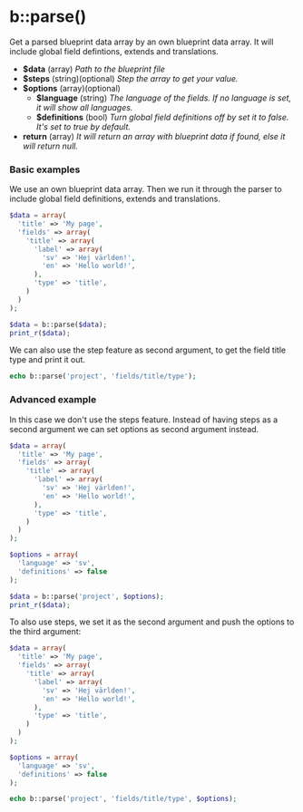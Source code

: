 # b::parse()

Get a parsed blueprint data array by an own blueprint data array. It will include global field defintions, extends and translations.

- **$data** (array)
  *Path to the blueprint file*
- **$steps** (string)(optional)
  *Step the array to get your value.*
- **$options** (array)(optional)
  - **$language** (string)
    *The language of the fields. If no language is set, it will show all languages.*
  - **$definitions** (bool)
    *Turn global field definitions off by set it to false. It's set to true by default.*
- **return** (array)
  *It will return an array with blueprint data if found, else it will return null.*

### Basic examples

We use an own blueprint data array. Then we run it through the parser to include global field definitions, extends and translations.

```php
$data = array(
  'title' => 'My page',
  'fields' => array(
    'title' => array(
      'label' => array(
        'sv' => 'Hej världen!',
        'en' => 'Hello world!',
      ),
      'type' => 'title',
    )
  )
);

$data = b::parse($data);
print_r($data);
```

We can also use the step feature as second argument, to get the field title type and print it out.

```php
echo b::parse('project', 'fields/title/type');
```

### Advanced example

In this case we don't use the steps feature. Instead of having steps as a second argument we can set options as second argument instead.

```php
$data = array(
  'title' => 'My page',
  'fields' => array(
    'title' => array(
      'label' => array(
        'sv' => 'Hej världen!',
        'en' => 'Hello world!',
      ),
      'type' => 'title',
    )
  )
);

$options = array(
  'language' => 'sv',
  'definitions' => false
);

$data = b::parse('project', $options);
print_r($data);
```

To also use steps, we set it as the second argument and push the options to the third argument:

```php
$data = array(
  'title' => 'My page',
  'fields' => array(
    'title' => array(
      'label' => array(
        'sv' => 'Hej världen!',
        'en' => 'Hello world!',
      ),
      'type' => 'title',
    )
  )
);

$options = array(
  'language' => 'sv',
  'definitions' => false
);

echo b::parse('project', 'fields/title/type', $options);
```